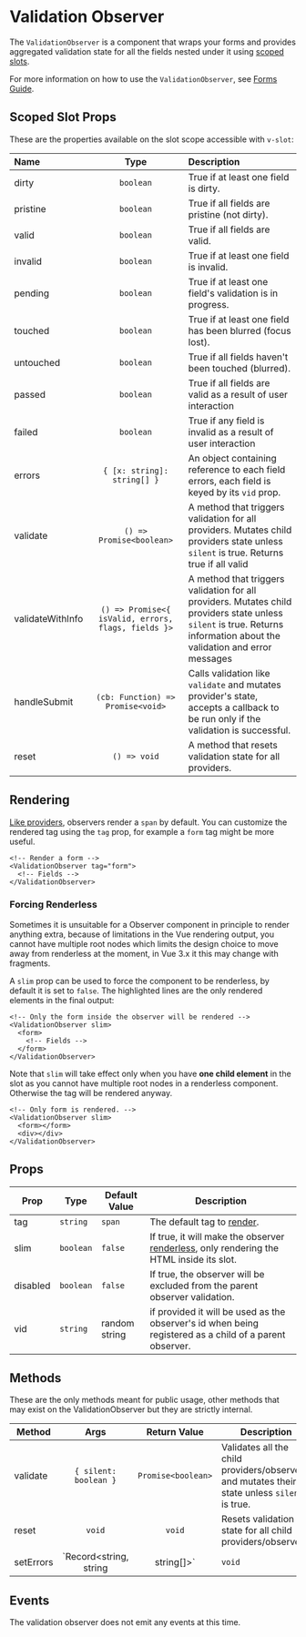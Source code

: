 # Validation Observer

The `ValidationObserver` is a component that wraps your forms and provides aggregated validation state for all the fields nested under it using [scoped slots](https://vuejs.org/v2/guide/components-slots.html#Scoped-Slots).

For more information on how to use the `ValidationObserver`, see [Forms Guide](../guide/forms.md).

## Scoped Slot Props

These are the properties available on the slot scope accessible with `v-slot`:

| Name             |                        Type                         | Description                                                                                                                                                             |
| :--------------- | :-------------------------------------------------: | :---------------------------------------------------------------------------------------------------------------------------------------------------------------------- |
| dirty            |                      `boolean`                      | True if at least one field is dirty.                                                                                                                                    |
| pristine         |                      `boolean`                      | True if all fields are pristine (not dirty).                                                                                                                            |
| valid            |                      `boolean`                      | True if all fields are valid.                                                                                                                                           |
| invalid          |                      `boolean`                      | True if at least one field is invalid.                                                                                                                                  |
| pending          |                      `boolean`                      | True if at least one field's validation is in progress.                                                                                                                 |
| touched          |                      `boolean`                      | True if at least one field has been blurred (focus lost).                                                                                                                  |
| untouched        |                      `boolean`                      | True if all fields haven't been touched (blurred).                                                                                                                      |
| passed           |                      `boolean`                      | True if all fields are valid as a result of user interaction                                                                                                            |
| failed           |                      `boolean`                      | True if any field is invalid as a result of user interaction                                                                                                            |
| errors           |             `{ [x: string]: string[] }`             | An object containing reference to each field errors, each field is keyed by its `vid` prop.                                                                             |
| validate         |              `() => Promise<boolean>`               | A method that triggers validation for all providers. Mutates child providers state unless `silent` is true. Returns true if all valid                                   |
| validateWithInfo | `() => Promise<{ isValid, errors, flags, fields }>` | A method that triggers validation for all providers. Mutates child providers state unless `silent` is true. Returns information about the validation and error messages |
| handleSubmit     |          `(cb: Function) => Promise<void>`          | Calls validation like `validate` and mutates provider's state, accepts a callback to be run only if the validation is successful.                                       |
| reset            |                    `() => void`                     | A method that resets validation state for all providers.                                                                                                                |

## Rendering

[Like providers](./validation-provider.md#rendering), observers render a `span` by default. You can customize the rendered tag using the `tag` prop, for example a `form` tag might be more useful.

```vue
<!-- Render a form -->
<ValidationObserver tag="form">
  <!-- Fields -->
</ValidationObserver>
```

### Forcing Renderless

Sometimes it is unsuitable for a Observer component in principle to render anything extra, because of limitations in the Vue rendering output, you cannot have multiple root nodes which limits the design choice to move away from renderless at the moment, in Vue 3.x it this may change with fragments.

A `slim` prop can be used to force the component to be renderless, by default it is set to `false`. The highlighted lines are the only rendered elements in the final output:

```vue{2,4}
<!-- Only the form inside the observer will be rendered -->
<ValidationObserver slim>
  <form>
    <!-- Fields -->
  </form>
</ValidationObserver>
```

Note that `slim` will take effect only when you have **one child element** in the slot as you cannot have multiple root nodes in a renderless component. Otherwise the tag will be rendered anyway.

```vue{2}
<!-- Only form is rendered. -->
<ValidationObserver slim>
  <form></form>
  <div></div>
</ValidationObserver>
```

## Props

| Prop     | Type      | Default Value | Description                                                                                             |
| -------- | --------- | ------------- | ------------------------------------------------------------------------------------------------------- |
| tag      | `string`  | `span`        | The default tag to [render](#rendering).                                                                |
| slim     | `boolean` | `false`       | If true, it will make the observer [renderless](#renderless), only rendering the HTML inside its slot.  |
| disabled | `boolean` | `false`       | If true, the observer will be excluded from the parent observer validation.                             |
| vid      | `string`  | random string | if provided it will be used as the observer's id when being registered as a child of a parent observer. |

## Methods

These are the only methods meant for public usage, other methods that may exist on the ValidationObserver but they are strictly internal.

| Method    |                Args                 |    Return Value    | Description                                                                                             |
| --------- | :---------------------------------: | :----------------: | ------------------------------------------------------------------------------------------------------- |
| validate  |        `{ silent: boolean }`        | `Promise<boolean>` | Validates all the child providers/observers and mutates their state unless `silent` is true.            |
| reset     |               `void`                |       `void`       | Resets validation state for all child providers/observers.                                              |
| setErrors | `Record<string, string | string[]>` |       `void`       | Sets error messages on validation provider instances, the key should match each provider's vid or name. |

## Events

The validation observer does not emit any events at this time.
